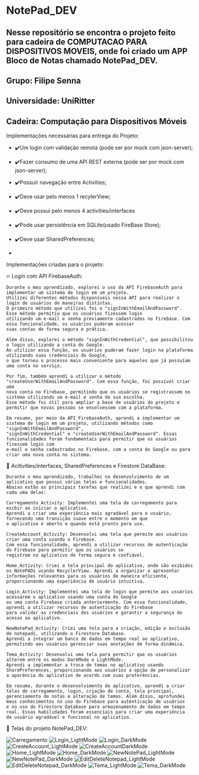 # NotePad_DEV
Nesse repositório se encontra o projeto feito para cadeira de COMPUTACAO PARA DISPOSITIVOS MOVEIS, onde foi criado um APP Bloco de Notas chamado NotePad_DEV.
--
Grupo: Filipe Senna
--
Universidade: UniRitter
--
Cadeira: Computação para Dispositivos Móveis
--

Implementações necessárias para entrega do Projeto:

- ✔️Um login com validação remota (pode ser por mock com json-server);

- ✔️Fazer consumo de uma API REST externa (pode ser por mock com json-server);

- ✔️Possuir navegação entre Activities;

- ✔️Deve usar pelo menos 1 recylerView;

- ✔️Deve possui pelo menos 4 activities/interfaces

- ✔️Pode usar persistência em SQLite(usado FireBase Store);

- ✔️Deve usar SharedPreferences;
- 
Implementações criadas para o projeto:

🔥 Login com API FirebaseAuth:

    Durante o meu aprendizado, explorei o uso da API FirebaseAuth para implementar um sistema de login em um projeto. 
    Utilizei diferentes métodos disponíveis nessa API para realizar o login de usuários de maneiras distintas.
    O primeiro método que utilizei foi o "signInWithEmailAndPassword". Esse método permitiu que os usuários fizessem login 
    utilizando um e-mail e senha previamente cadastrados no Firebase. Com essa funcionalidade, os usuários puderam acessar 
    suas contas de forma segura e prática.

    Além disso, explorei o método "signInWithCredential", que possibilitou o login utilizando a conta do Google. 
    Ao utilizar essa função, os usuários puderam fazer login na plataforma utilizando suas credenciais do Google, 
    o que tornou o processo mais conveniente para aqueles que já possuíam uma conta no serviço.

    Por fim, também aprendi a utilizar o método "createUserWithEmailAndPassword". Com essa função, foi possível criar uma
    nova conta no Firebase, permitindo que os usuários se registrassem no sistema utilizando um e-mail e senha de sua escolha. 
    Esse método foi útil para ampliar a base de usuários do projeto e permitir que novas pessoas se envolvessem com a plataforma.

    Em resumo, por meio da API FirebaseAuth, aprendi a implementar um sistema de login em um projeto, utilizando métodos como "signInWithEmailAndPassword",
    "signInWithCredential" e "createUserWithEmailAndPassword". Essas funcionalidades foram fundamentais para permitir que os usuários fizessem login com 
    e-mail e senha cadastrados no Firebase, com a conta do Google ou para criar uma nova conta no sistema.


📱 Acitivities/interfaces, SharedPreferences e Firestore DataBase:

    Durante o meu aprendizado, trabalhei no desenvolvimento de um aplicativo que possui várias telas e funcionalidades. 
    Abaixo estão as principais tarefas que realizei e o que aprendi com cada uma delas:

    Carregamento_Activity: Implementei uma tela de carregamento para exibir ao iniciar o aplicativo. 
    Aprendi a criar uma experiência mais agradável para o usuário, fornecendo uma transição suave entre o momento em que 
    o aplicativo é aberto e quando está pronto para uso.

    CreateAccount_Activity: Desenvolvi uma tela que permite aos usuários criar uma conta usando o Firebase. 
    Com essa funcionalidade, aprendi a utilizar recursos de autenticação do Firebase para permitir que os usuários se 
    registrem no aplicativo de forma segura e confiável.

    Home_Activity: Criei a tela principal do aplicativo, onde são exibidos os NotePADs usando RecyclerView. Aprendi a organizar e apresentar 
    informações relevantes para os usuários de maneira eficiente, proporcionando uma experiência de usuário intuitiva.

    Login_Activity: Implementei uma tela de login que permite aos usuários acessarem o aplicativo usando uma conta do Google
    ou uma conta Firebase criada anteriormente. Com essa funcionalidade, aprendi a utilizar recursos de autenticação do Firebase 
    para validar as credenciais dos usuários e garantir a segurança do acesso ao aplicativo.

    NewNotePad_Activity: Criei uma tela para a criação, edição e exclusão de notepads, utilizando o Firestore Database. 
    Aprendi a integrar um banco de dados em tempo real ao aplicativo, permitindo aos usuários gerenciar suas anotações de forma dinâmica.

    Tema_Activity: Desenvolvi uma tela para permitir que os usuários alterem entre os modos DarkMode e LightMode. 
    Aprendi a implementar a troca de temas no aplicativo usando SharePreferences, proporcionando aos usuários a opção de personalizar 
    a aparência do aplicativo de acordo com suas preferências.

    Em resumo, durante o desenvolvimento do aplicativo, aprendi a criar telas de carregamento, login, criação de conta, tela principal, 
    gerenciamento de notas e alteração de temas. Além disso, aprofundei meus conhecimentos no uso do Firebase para autenticação de usuários 
    e no uso do Firestore Database para armazenamento de dados em tempo real. Essas habilidades foram essenciais para criar uma experiência
    de usuário agradável e funcional no aplicativo.


🎉 Telas do projeto NotePad_DEV:

   ![Carregamento](https://github.com/sennafilipe42/NotePad_DEV/assets/54420330/010fb95b-680d-4d2d-be5f-95a5675935a0)
   ![Login_LightMode](https://github.com/sennafilipe42/NotePad_DEV/assets/54420330/9b065b71-bd16-436a-92b6-42758803b307)
   ![Login_DarkMode](https://github.com/sennafilipe42/NotePad_DEV/assets/54420330/238d4def-d44c-4290-ae9c-a8e3a9738490)
   ![CreateAccount_LightMode](https://github.com/sennafilipe42/NotePad_DEV/assets/54420330/affc14b5-3752-4be2-b119-e5388dc7dcdd)
   ![CreateAccountDarkMode](https://github.com/sennafilipe42/NotePad_DEV/assets/54420330/2edb565c-6667-42f3-bf6e-c50ae8bf7849)
   ![Home_LightMode](https://github.com/sennafilipe42/NotePad_DEV/assets/54420330/68575b23-8513-4829-99bd-b8bf3fb20bb0)
   ![Home_DarkMode](https://github.com/sennafilipe42/NotePad_DEV/assets/54420330/2976c6ce-2f2d-43e5-ad82-e5817db931f3)
   ![NewNotePad_LightMode](https://github.com/sennafilipe42/NotePad_DEV/assets/54420330/d0421db7-4e55-47ba-97f7-06aa6a14ed3b)
   ![NewNotePad_DarkMode](https://github.com/sennafilipe42/NotePad_DEV/assets/54420330/65f0cdeb-78ab-4607-8d5f-dd7db7a9f97d)
   ![EditDeleteNotepad_LightMode](https://github.com/sennafilipe42/NotePad_DEV/assets/54420330/3e3d8e8f-9c2f-48b5-85cf-32e6a226b48b)
   ![EditDeleteNotepad_DarkMode](https://github.com/sennafilipe42/NotePad_DEV/assets/54420330/383accb5-335e-4df1-978d-ae6227e1db31)
   ![Tema_LightMode](https://github.com/sennafilipe42/NotePad_DEV/assets/54420330/4f9b203f-a08d-4ee4-9efd-cee5b1029264)
   ![Tema_DarkMode](https://github.com/sennafilipe42/NotePad_DEV/assets/54420330/71e954a8-9a6f-4e65-a431-a90a2de23ebd)
   


